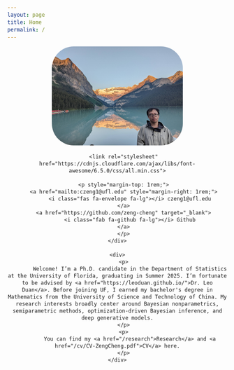 ```yaml
---
layout: page
title: Home
permalink: /
---
```


<div style="display: flex; align-items: center; gap: 2rem;">
    <div style="text-align: center;">
    <img src="img/profile.jpg" alt="Profile photo" style="width: 300px; border-radius: 50px;">

        <link rel="stylesheet" href="https://cdnjs.cloudflare.com/ajax/libs/font-awesome/6.5.0/css/all.min.css">

        <p style="margin-top: 1rem;">
        <a href="mailto:czeng1@ufl.edu" style="margin-right: 1rem;">
            <i class="fas fa-envelope fa-lg"></i> czeng1@ufl.edu
        </a>
        <a href="https://github.com/zeng-cheng" target="_blank">
            <i class="fab fa-github fa-lg"></i> Github
        </a>
        </p>
    </div>
    
    <div>
        <p>
            Welcome! I’m a Ph.D. candidate in the Department of Statistics at the University of Florida, graduating in Summer 2025. I’m fortunate to be advised by <a href="https://leoduan.github.io/">Dr. Leo Duan</a>. Before joining UF, I earned my bachelor's degree in Mathematics from the University of Science and Technology of China. My research interests broadly center around Bayesian nonparametrics, semiparametric methods, optimization-driven Bayesian inference, and deep generative models.
        </p>
        <p>
            You can find my <a href="/research">Research</a> and <a href="/cv/CV-ZengCheng.pdf">CV</a> here.
        </p>
    </div>
</div>







